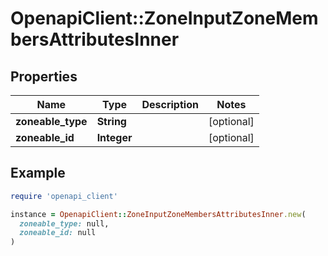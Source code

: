 # OpenapiClient::ZoneInputZoneMembersAttributesInner

## Properties

| Name | Type | Description | Notes |
| ---- | ---- | ----------- | ----- |
| **zoneable_type** | **String** |  | [optional] |
| **zoneable_id** | **Integer** |  | [optional] |

## Example

```ruby
require 'openapi_client'

instance = OpenapiClient::ZoneInputZoneMembersAttributesInner.new(
  zoneable_type: null,
  zoneable_id: null
)
```


